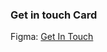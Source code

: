### Get in touch Card

Figma: <a href="https://www.figma.com/file/aAdHitCnRCSKllhsJBthar/Get-In-Touch?type=design&node-id=0-1&mode=design&t=9SQSUU7Q8nrtF8EC-0">Get In Touch</a>